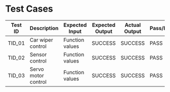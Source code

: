 
# Test Cases
|  Test ID | Description  | Expected Input  | Expected Output  | Actual Output  | Pass/Fail |
|---|---|---|---|---|---|
| TID_01  | Car wiper control   | Function values | SUCCESS  |SUCCESS| PASS  |
| TID_02  | Sensor control  | Function values | SUCCESS  |SUCCESS| PASS  |
| TID_03  | Servo motor control  | Function values | SUCCESS  |SUCCESS| PASS  |
